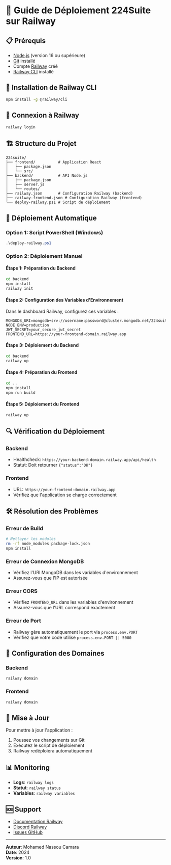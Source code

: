 # 🚀 Guide de Déploiement 224Suite sur Railway

## 📋 Prérequis

- [Node.js](https://nodejs.org/) (version 16 ou supérieure)
- [Git](https://git-scm.com/) installé
- Compte [Railway](https://railway.app/) créé
- [Railway CLI](https://docs.railway.app/develop/cli) installé

## 🔧 Installation de Railway CLI

```bash
npm install -g @railway/cli
```

## 🔐 Connexion à Railway

```bash
railway login
```

## 🏗️ Structure du Projet

```
224suite/
├── frontend/          # Application React
│   ├── package.json
│   └── src/
├── backend/           # API Node.js
│   ├── package.json
│   ├── server.js
│   └── routes/
├── railway.json       # Configuration Railway (backend)
├── railway-frontend.json # Configuration Railway (frontend)
└── deploy-railway.ps1 # Script de déploiement
```

## 🚀 Déploiement Automatique

### Option 1: Script PowerShell (Windows)

```powershell
.\deploy-railway.ps1
```

### Option 2: Déploiement Manuel

#### Étape 1: Préparation du Backend

```bash
cd backend
npm install
railway init
```

#### Étape 2: Configuration des Variables d'Environnement

Dans le dashboard Railway, configurez ces variables :

```env
MONGODB_URI=mongodb+srv://username:password@cluster.mongodb.net/224suite
NODE_ENV=production
JWT_SECRET=your_secure_jwt_secret
FRONTEND_URL=https://your-frontend-domain.railway.app
```

#### Étape 3: Déploiement du Backend

```bash
cd backend
railway up
```

#### Étape 4: Préparation du Frontend

```bash
cd ..
npm install
npm run build
```

#### Étape 5: Déploiement du Frontend

```bash
railway up
```

## 🔍 Vérification du Déploiement

### Backend
- Healthcheck: `https://your-backend-domain.railway.app/api/health`
- Statut: Doit retourner `{"status":"OK"}`

### Frontend
- URL: `https://your-frontend-domain.railway.app`
- Vérifiez que l'application se charge correctement

## 🛠️ Résolution des Problèmes

### Erreur de Build
```bash
# Nettoyer les modules
rm -rf node_modules package-lock.json
npm install
```

### Erreur de Connexion MongoDB
- Vérifiez l'URI MongoDB dans les variables d'environnement
- Assurez-vous que l'IP est autorisée

### Erreur CORS
- Vérifiez `FRONTEND_URL` dans les variables d'environnement
- Assurez-vous que l'URL correspond exactement

### Erreur de Port
- Railway gère automatiquement le port via `process.env.PORT`
- Vérifiez que votre code utilise `process.env.PORT || 5000`

## 📱 Configuration des Domaines

### Backend
```bash
railway domain
```

### Frontend
```bash
railway domain
```

## 🔄 Mise à Jour

Pour mettre à jour l'application :

1. Poussez vos changements sur Git
2. Exécutez le script de déploiement
3. Railway redéploiera automatiquement

## 📊 Monitoring

- **Logs**: `railway logs`
- **Statut**: `railway status`
- **Variables**: `railway variables`

## 🆘 Support

- [Documentation Railway](https://docs.railway.app/)
- [Discord Railway](https://discord.gg/railway)
- [Issues GitHub](https://github.com/Mohamednassoucamara/224suite/issues)

---

**Auteur**: Mohamed Nassou Camara  
**Date**: 2024  
**Version**: 1.0

